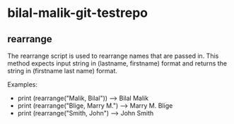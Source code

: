 # bilal-malik-git-testrepo

## rearrange
The rearrange script is used to rearrange names that are passed in. This method expects input string in (lastname, firstname) format and returns the string in (firstname last name) format.

Examples: 
* print (rearrange("Malik, Bilal")) --> Bilal Malik
* print (rearrange("Blige, Marry M.") --> Marry M. Blige
* print (rearrange("Smith, John") --> John Smith
